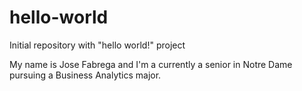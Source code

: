 # hello-world
Initial repository  with "hello world!" project

My name is Jose Fabrega and I'm a currently a senior in Notre Dame pursuing a Business Analytics major.
